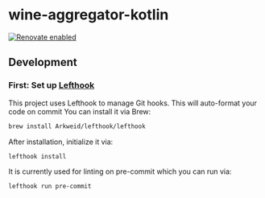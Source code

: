 # wine-aggregator-kotlin

[//]: # ([![Build]&#40;https://github.com/Rooknj/wine-aggregator/actions/workflows/Build.yml/badge.svg&#41;]&#40;https://github.com/Rooknj/wine-aggregator/actions/workflows/Build.yml&#41;)

[//]: # ([![codecov]&#40;https://codecov.io/github/Rooknj/wine-aggregator/graph/badge.svg?token=G9LSIQ0WLG&#41;]&#40;https://codecov.io/github/Rooknj/wine-aggregator&#41;)
[![Renovate enabled](https://img.shields.io/badge/renovate-enabled-brightgreen.svg)](https://renovatebot.com/)

## Development

### First: Set up [Lefthook](https://github.com/Arkweid/lefthook)

This project uses Lefthook to manage Git hooks. This will auto-format your code on commit
You can install it via Brew:

```sh
brew install Arkweid/lefthook/lefthook
```

After installation, initialize it via:

```sh
lefthook install
```

It is currently used for linting on pre-commit which you can run via:

```sh
lefthook run pre-commit
```